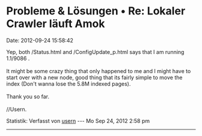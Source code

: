 Probleme & Lösungen • Re: Lokaler Crawler läuft Amok
====================================================

Date: 2012-09-24 15:58:42

Yep, both /Status.html and /ConfigUpdate\_p.html says that I am running
1.1/9086 .\
\
It might be some crazy thing that only happened to me and I might have
to start over with a new node, good thing that its fairly simple to move
the index (Don\'t wanna lose the 5.8M indexed pages).\
\
Thank you so far.\
\
//Usern.

Statistik: Verfasst von
[usern](http://forum.yacy-websuche.de/memberlist.php?mode=viewprofile&u=8825)
--- Mo Sep 24, 2012 2:58 pm

------------------------------------------------------------------------
